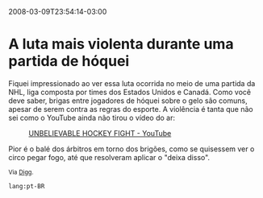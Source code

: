 ---
---

2008-03-09T23:54:14-03:00
# A luta mais violenta durante uma partida de hóquei

Fiquei impressionado ao ver essa luta ocorrida no meio de uma partida da NHL, liga composta por times dos Estados Unidos e Canadá. Como você deve saber, brigas entre jogadores de hóquei sobre o gelo são comuns, apesar de serem contra as regras do esporte. A violência é tanta que não sei como o YouTube ainda não tirou o vídeo do ar:

<figure class="video-container">
  <lite-youtube videoid="56ww--j17sE">
    <a href="https://www.youtube.com/watch?v=56ww--j17sE" class="lty-playbtn" title="Play video">
      <span class="lyt-visually-hidden">UNBELIEVABLE HOCKEY FIGHT - YouTube</span>
    </a>
  </lite-youtube>
</figure>

Pior é o balé dos árbitros em torno dos brigões, como se quisessem ver o circo pegar fogo, até que resolveram aplicar o "deixa disso".

<small>Via [Digg](http://digg.com/hockey/UNBELIEVABLE_HOCKEY_FIGHT_SHAMEFUL).</small>

`lang:pt-BR`
